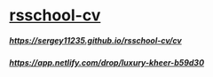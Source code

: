 # [rsschool-cv](https://rs.school/js-stage0/)
##### https://sergey11235.github.io/rsschool-cv/cv
##### https://app.netlify.com/drop/luxury-kheer-b59d30

